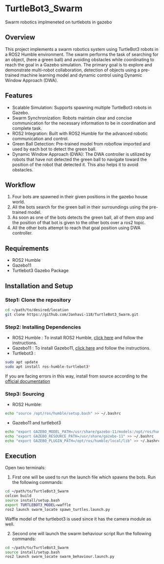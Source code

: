 # TurtleBot3_Swarm
Swarm robotics implmeneted on turtlebots in gazebo 

## Overview
This project implements a swarm robotics system using TurtleBot3 robots in a ROS2 Humble environment. The swarm performs the task of searching for an object, (here a green ball) and avoiding obstacles while coordinating to reach the goal in a Gazebo simulation. The primary goal is to explore and demonstrate multi-robot collaboration, detection of objects using a pre-trained machine learning model and dynamic control using Dynamic Window Approach (DWA).

## Features
- Scalable Simulation: Supports spawning multiple TurtleBot3 robots in Gazebo.
- Swarm Synchronization: Robots maintain clear and concise communication for the necessary information to be in coordination and complete task.
- ROS2 Integration: Built with ROS2 Humble for the advanced robotic communication and control.
- Green Ball Detection: Pre-trained model from roboflow imported and used by each bot to detect the green ball.
- Dynamic Window Approach (DWA): The DWA controller is utilized by robots that have not detected the green ball to navigate toward the position of the robot that detected it. This also helps it to avoid obstacles.

## Workflow
1. Four bots are spawned in their given positions in the gazebo house world.
2. All the bots search for the green ball in their surroundings using the pre-trained model.
3. As soon as one of the bots detects the green ball, all of them stop and the position of that bot is given to the other bots over a ros2 topic.
4. All the other bots attempt to reach that goal position using DWA controller.

## Requirements
- ROS2 Humble
- Gazebo11
- Turtlebot3 Gazebo Package

## Installation and Setup
### Step1: Clone the repository
```bash
cd ~/path/to/desired/location
git clone https://github.com/Janhavi-118/TurtleBot3_Swarm.git
```

### Step2: Installing Dependencies
- ROS2 Humble : To install ROS2 Humble, [click here](https://docs.ros.org/en/humble/Installation.html) and follow the instructions.
- Gazebo11 : To install Gazebo11, [click here](https://gazebosim.org/docs/latest/install_gz11_side_by_side/) and follow the instructions.
- Turtlebot3 : 
```bash
sudo apt update
sudo apt install ros-humble-turtlebot3*
```
If you are facing errors in this way, install from source according to the [official documentation](https://ros2-industrial-workshop.readthedocs.io/en/latest/_source/navigation/ROS2-Turtlebot.html)

### Step3: Sourcing
- ROS2 Humble: 
```bash
echo "source /opt/ros/humble/setup.bash" >> ~/.bashrc
```
- Gazebo11 and turtlebot3
```bash
echo "export GAZEBO_MODEL_PATH=/usr/share/gazebo-11/models:/opt/ros/humble/share/turtlebot3_gazebo/models" >> ~/.bashrc
echo "export GAZEBO_RESOURCE_PATH=/usr/share/gazebo-11" >> ~/.bashrc
echo "export GAZEBO_PLUGIN_PATH=/opt/ros/humble/local/lib" >> ~/.bashrc
```

## Execution
Open two terminals:
1. First one will be used to run the launch file which spawns the bots.
Run the following commands:
```bash
cd ~/path/to/TurtleBot3_Swarm
colcon build
source install/setup.bash
export TURTLEBOT3_MODEL=waffle
ros2 launch swarm_locate spawn_turtles.launch.py
```
Waffle model of the turtlebot3 is used since it has the camera module as well.

2. Second one will launch the swarm behaviour script
Run the following commands:
```bash
cd ~/path/to/TurtleBot3_Swarm
source install/setup.bash
ros2 launch swarm_locate swarm_behaviour.launch.py 
```


